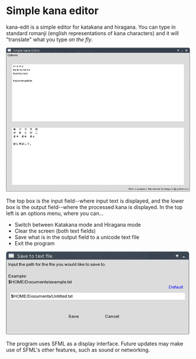 # Simple kana editor
kana-edit is a simple editor for katakana and hiragana. You can type in standard romanji (english representations of kana characters) and it will "translate" what you type *on the fly*.

<img src="https://github.com/dseguin/kana-edit/blob/master/resources/screenshot01.png">

The top box is the input field--where input text is displayed, and the lower box is the output field--where the processed kana is displayed. In the top left is an options menu, where you can...

- Switch between Katakana mode and Hiragana mode
- Clear the screen (both text fields)
- Save what is in the output field to a unicode text file
- Exit the program

<img src="https://github.com/dseguin/kana-edit/blob/master/resources/screenshot02.png">

The program uses SFML as a display interface. Future updates may make use of SFML's other features, such as sound or networking.
